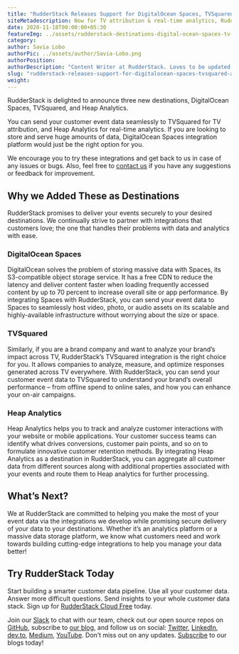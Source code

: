 ```yaml
---
title: "RudderStack Releases Support for DigitalOcean Spaces, TVSquared, and Heap.io"
siteMetadescription: Now for TV attribution & real-time analytics, RudderStack supports DigitalOcean Spaces, TVSquared, and Heap Analytics. Will securely deliver events to analytics machines.
date: 2020-11-18T00:00:00+05:30
featureImg: ../assets/rudderstack-destinations-digital-ocean-spaces-tv-squared-heap.jpg
category: 
author: Savia Lobo
authorPic: ../assets/author/Savia-Lobo.png
authorPosition: 
authorDescription: "Content Writer at RudderStack. Loves to be updated with the tech happenings around the globe. Loves singing and composing songs. Believes in putting the art in smart."
slug: "rudderstack-releases-support-for-digitalocean-spaces-tvsquared-and-heap-io"
weight: 
---
```

RudderStack is delighted to announce three new destinations, DigitalOcean Spaces, TVSquared, and Heap Analytics.  
  
You can send your customer event data seamlessly to TVSquared for TV attribution, and Heap Analytics for real-time analytics. If you are looking to store and serve huge amounts of data, DigitalOcean Spaces integration platform would just be the right option for you.  
  
We encourage you to try these integrations and get back to us in case of any issues or bugs. Also, feel free to [contact us](mailto:contact@rudderstack.com) if you have any suggestions or feedback for improvement.

Why we Added These as Destinations
----------------------------------

RudderStack promises to deliver your events securely to your desired destinations. We continually strive to partner with integrations that customers love; the one that handles their problems with data and analytics with ease. 

### DigitalOcean Spaces

DigitalOcean solves the problem of storing massive data with Spaces, its S3-compatible object storage service. It has a free CDN to reduce the latency and deliver content faster when loading frequently accessed content by up to 70 percent to increase overall site or app performance. By integrating Spaces with RudderStack, you can send your event data to Spaces to seamlessly host video, photo, or audio assets on its scalable and highly-available infrastructure without worrying about the size or space.

### TVSquared

Similarly, if you are a brand company and want to analyze your brand’s impact across TV, RudderStack’s TVSquared integration is the right choice for you. It allows companies to analyze, measure, and optimize responses generated across TV everywhere. With RudderStack, you can send your customer event data to TVSquared to understand your brand’s overall performance – from offline spend to online sales, and how you can enhance your on-air campaigns. 

### Heap Analytics

Heap Analytics helps you to track and analyze customer interactions with your website or mobile applications. Your customer success teams can identify what drives conversions, customer pain points, and so on to formulate innovative customer retention methods. By integrating Heap Analytics as a destination in RudderStack, you can aggregate all customer data from different sources along with additional properties associated with your events and route them to Heap analytics for further processing.

What’s Next?
------------

We at RudderStack are committed to helping you make the most of your event data via the integrations we develop while promising secure delivery of your data to your destinations. Whether it’s an analytics platform or a massive data storage platform, we know what customers need and work towards building cutting-edge integrations to help you manage your data better!  

## Try RudderStack Today

Start building a smarter customer data pipeline. Use all your customer data. Answer more difficult questions. Send insights to your whole customer data stack. Sign up for [RudderStack Cloud Free](https://app.rudderlabs.com/signup?type=freetrial) today.

Join our [Slack](https://resources.rudderstack.com/join-rudderstack-slack) to chat with our team, check out our open source repos on [GitHub](https://github.com/rudderlabs), subscribe to [our blog](https://rudderstack.com/blog/), and follow us on social: [Twitter](https://twitter.com/RudderStack), [LinkedIn](https://www.linkedin.com/company/rudderlabs/), [dev.to](https://dev.to/rudderstack), [Medium](https://rudderstack.medium.com/), [YouTube](https://www.youtube.com/channel/UCgV-B77bV_-LOmKYHw8jvBw). Don’t miss out on any updates. [Subscribe](https://rudderstack.com/blog/) to our blogs today!